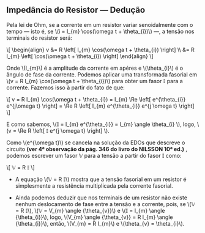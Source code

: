 ## Impedância do Resistor — Dedução

<div class="footnotesize">

Pela lei de Ohm, se a corrente em um resistor variar senoidalmente com o tempo — isto é, se \\(i = I_{m} \cos(\omega t + \theta_{i})\\) —, a tensão nos terminais do resistor será:

\\[
\begin{align}
    v &= R \left[ I_{m} \cos(\omega t + \theta_{i}) \right] \\\\
      &= R I_{m} \left[ \cos(\omega t + \theta_{i}) \right] 
\end{align}
\\]

Onde \\(I_{m}\\) é a amplitude da corrente em apéres e \\(\theta_{i}\\) é o ângulo de fase da corrente. Podemos aplicar uma transformada fasorial em \\(v = R I_{m} \cos(\omega t + \theta_{i})\\) para obter um fasor 𝕀 para a corrente. Fazemos isso à partir do fato de que:

\\[
    v = R I_{m} \cos(\omega t + \theta_{i}) = I_{m} \Re \left[ e^{\theta_{i}} e^{j\omega t} \right] = \Re R \left[ I_{m} e^{\theta_{i}} e^{j \omega t} \right] 
\\]

E como sabemos, \\(𝕀 = I_{m} e^{\theta_{i}} = I_{m} \angle \theta_{i} \\), logo, \\(v = \Re R \left[ 𝕀 e^{j \omega t} \right] \\).

Como \\(e^{\omega t}\\) se cancela na solução da EDOs que descreve o circuito **(ver 4ª observação da pág. 346 do livro do NILSSON 10ª ed.)** , podemos escrever um fasor 𝕍 para a tensão a partir do fasor 𝕀 como:

\\[
    𝕍 = R 𝕀
\\]

</div>

<div class="footnotesize grid-50-50">

<div class="grid-element">

- A equação \\(𝕍 = R 𝕀\\) mostra que a tensão fasorial em um resistor é simplesmente a resistência multiplicada pela corrente fasorial.

</div>

<div class="grid-element">

- Ainda podemos deduzir que nos terminais de um resistor não existe nenhum deslocamento de fase entre a tensão e a corrente, pois, se \\(𝕍 = R 𝕀\\), \\(𝕍 = V_{m} \angle {\theta_{v}}\\) e \\(𝕀 = I_{m} \angle {\theta_{i}}\\), logo, \\(V_{m} \angle {\theta_{v}} = R I_{m} \angle {\theta_{i}}\\), então, \\(V_{m} = R I_{m}\\) e \\(\theta_{v} = \theta_{i}\\).

</div>

</div>
